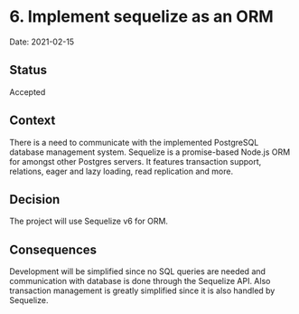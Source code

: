 # 6. Implement sequelize as an ORM

Date: 2021-02-15

## Status

Accepted

## Context

There is a need to communicate with the implemented PostgreSQL database management system. Sequelize is a promise-based Node.js ORM for amongst other Postgres servers. It features transaction support, relations, eager and lazy loading, read replication and more.

## Decision

The project will use Sequelize v6 for ORM.

## Consequences

Development will be simplified since no SQL queries are needed and communication with database is done through the Sequelize API. Also transaction management is greatly simplified since it is also handled by Sequelize.
